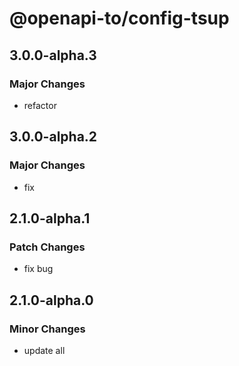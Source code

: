 # @openapi-to/config-tsup

## 3.0.0-alpha.3

### Major Changes

- refactor

## 3.0.0-alpha.2

### Major Changes

- fix

## 2.1.0-alpha.1

### Patch Changes

- fix bug

## 2.1.0-alpha.0

### Minor Changes

- update all
